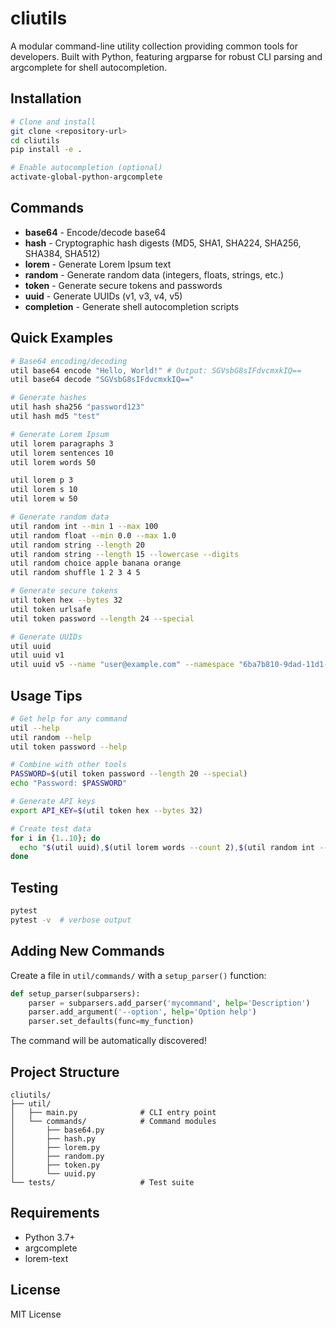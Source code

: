 # cliutils

A modular command-line utility collection providing common tools for developers. Built with Python, featuring argparse for robust CLI parsing and argcomplete for shell autocompletion.

## Installation

```bash
# Clone and install
git clone <repository-url>
cd cliutils
pip install -e .

# Enable autocompletion (optional)
activate-global-python-argcomplete
```

## Commands

- **base64** - Encode/decode base64
- **hash** - Cryptographic hash digests (MD5, SHA1, SHA224, SHA256, SHA384, SHA512)
- **lorem** - Generate Lorem Ipsum text
- **random** - Generate random data (integers, floats, strings, etc.)
- **token** - Generate secure tokens and passwords
- **uuid** - Generate UUIDs (v1, v3, v4, v5)
- **completion** - Generate shell autocompletion scripts

## Quick Examples

```bash
# Base64 encoding/decoding
util base64 encode "Hello, World!" # Output: SGVsbG8sIFdvcmxkIQ==
util base64 decode "SGVsbG8sIFdvcmxkIQ=="

# Generate hashes
util hash sha256 "password123"
util hash md5 "test"

# Generate Lorem Ipsum
util lorem paragraphs 3
util lorem sentences 10
util lorem words 50

util lorem p 3
util lorem s 10
util lorem w 50

# Generate random data
util random int --min 1 --max 100
util random float --min 0.0 --max 1.0
util random string --length 20
util random string --length 15 --lowercase --digits
util random choice apple banana orange
util random shuffle 1 2 3 4 5

# Generate secure tokens
util token hex --bytes 32
util token urlsafe
util token password --length 24 --special

# Generate UUIDs
util uuid
util uuid v1
util uuid v5 --name "user@example.com" --namespace "6ba7b810-9dad-11d1-80b4-00c04fd430c8"
```

## Usage Tips

```bash
# Get help for any command
util --help
util random --help
util token password --help

# Combine with other tools
PASSWORD=$(util token password --length 20 --special)
echo "Password: $PASSWORD"

# Generate API keys
export API_KEY=$(util token hex --bytes 32)

# Create test data
for i in {1..10}; do
  echo "$(util uuid),$(util lorem words --count 2),$(util random int --min 18 --max 80)"
done
```

## Testing

```bash
pytest
pytest -v  # verbose output
```

## Adding New Commands

Create a file in `util/commands/` with a `setup_parser()` function:

```python
def setup_parser(subparsers):
    parser = subparsers.add_parser('mycommand', help='Description')
    parser.add_argument('--option', help='Option help')
    parser.set_defaults(func=my_function)
```

The command will be automatically discovered!

## Project Structure

```
cliutils/
├── util/
│   ├── main.py              # CLI entry point
│   └── commands/            # Command modules
│       ├── base64.py
│       ├── hash.py
│       ├── lorem.py
│       ├── random.py
│       ├── token.py
│       └── uuid.py
└── tests/                   # Test suite
```

## Requirements

- Python 3.7+
- argcomplete
- lorem-text

## License

MIT License
